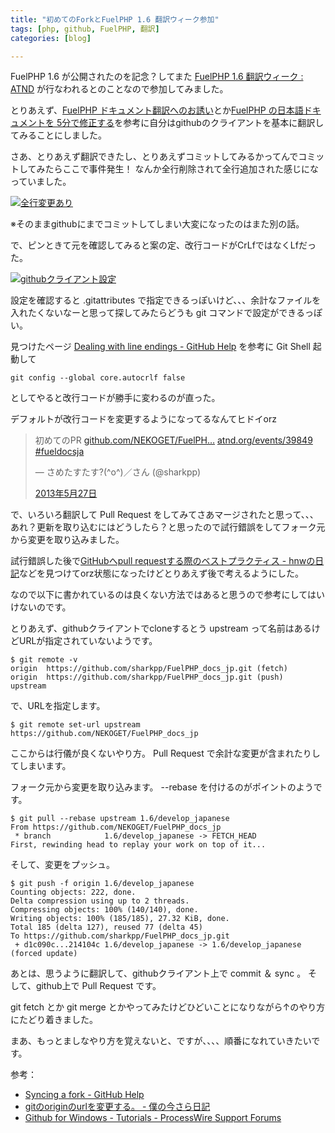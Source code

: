 ```yaml
---
title: "初めてのForkとFuelPHP 1.6 翻訳ウィーク参加"
tags: [php, github, FuelPHP, 翻訳]
categories: [blog]

---
```


FuelPHP 1.6 が公開されたのを記念？してまた [FuelPHP 1.6 翻訳ウィーク : ATND][1] が行なわれるとのことなので参加してみました。

とりあえず、[FuelPHP ドキュメント翻訳へのお誘い][2]とか[FuelPHP の日本語ドキュメントを 5分で修正する][3]を参考に自分はgithubのクライアントを基本に翻訳してみることにしました。

さあ、とりあえず翻訳できたし、とりあえずコミットしてみるかってんでコミットしてみたらここで事件発生！ なんか全行削除されて全行追加された感じになっていました。

<a href="/public/images/2013_0601_line_end_fail.png" rel="lytebox[2013_0601_first_step_fuelphp_docs_jp]" title="全行変更あり"><img src="/public/images/2013_0601_line_end_fail_s.png" alt="全行変更あり" /></a>

※そのままgithubにまでコミットしてしまい大変になったのはまた別の話。

で、ピンときて元を確認してみると案の定、改行コードがCrLfではなくLfだった。

<a href="/public/images/2013_0601_github_client_setting.png" rel="lytebox[2013_0601_first_step_fuelphp_docs_jp]" title="githubクライアント設定"><img src="/public/images/2013_0601_github_client_setting_s.png" alt="githubクライアント設定" /></a>

設定を確認すると .gitattributes で指定できるっぽいけど、、、余計なファイルを入れたくないなーと思って探してみたらどうも git コマンドで設定ができるっぽい。

見つけたページ [Dealing with line endings - GitHub Help][4] を参考に Git Shell 起動して

    git config --global core.autocrlf false
    

としてやると改行コードが勝手に変わるのが直った。

デフォルトが改行コードを変更するようになってるなんてヒドイorz

<blockquote class="twitter-tweet" lang="ja">
  <p>
    初めてのPR <a href="https://t.co/glnaIRBvE2" title="https://github.com/NEKOGET/FuelPHP_docs_jp/pull/280">github.com/NEKOGET/FuelPH…</a> <a href="http://t.co/HFy9inhvgx" title="http://atnd.org/events/39849">atnd.org/events/39849</a> <a href="https://twitter.com/search/%23fueldocsja">#fueldocsja</a>
  </p>&mdash; さめたすたす?(^o^)／さん (@sharkpp) 
  
  <a href="https://twitter.com/sharkpp/status/339041311573286913">2013年5月27日</a>
</blockquote>

で、いろいろ翻訳して Pull Request をしてみてさあマージされたと思って、、、あれ？更新を取り込むにはどうしたら？と思ったので試行錯誤をしてフォーク元から変更を取り込みました。

試行錯誤した後で[GitHubへpull requestする際のベストプラクティス - hnwの日記][5]などを見つけてorz状態になったけどとりあえず後で考えるようにした。

なので以下に書かれているのは良くない方法ではあると思うので参考にしてはいけないのです。

とりあえず、githubクライアントでcloneするとう upstream って名前はあるけどURLが指定されていないようです。

    $ git remote -v
    origin  https://github.com/sharkpp/FuelPHP_docs_jp.git (fetch)
    origin  https://github.com/sharkpp/FuelPHP_docs_jp.git (push)
    upstream
    

で、URLを指定します。

    $ git remote set-url upstream https://github.com/NEKOGET/FuelPHP_docs_jp
    

ここからは行儀が良くないやり方。 Pull Request で余計な変更が含まれたりしてしまいます。

フォーク元から変更を取り込みます。 --rebase を付けるのがポイントのようです。

    $ git pull --rebase upstream 1.6/develop_japanese
    From https://github.com/NEKOGET/FuelPHP_docs_jp
     * branch            1.6/develop_japanese -> FETCH_HEAD
    First, rewinding head to replay your work on top of it...
    

そして、変更をプッシュ。

    $ git push -f origin 1.6/develop_japanese
    Counting objects: 222, done.
    Delta compression using up to 2 threads.
    Compressing objects: 100% (140/140), done.
    Writing objects: 100% (185/185), 27.32 KiB, done.
    Total 185 (delta 127), reused 77 (delta 45)
    To https://github.com/sharkpp/FuelPHP_docs_jp.git
     + d1c090c...214104c 1.6/develop_japanese -> 1.6/develop_japanese (forced update)
    

あとは、思うように翻訳して、githubクライアント上で commit ＆ sync 。 そして、github上で Pull Request です。

git fetch とか git merge とかやってみたけどひどいことになりながら↑のやり方にたどり着きました。

まあ、もっとましなやり方を覚えないと、ですが、、、、順番になれていきたいです。

参考：

  * [Syncing a fork - GitHub Help][6]
  * [gitのoriginのurlを変更する。 - 僕の今さら日記][7]
  * [Github for Windows - Tutorials - ProcessWire Support Forums][8]

 [1]: http://atnd.org/events/39849
 [2]: http://pneskin2.nekoget.com/press/?p=1044
 [3]: http://d.hatena.ne.jp/Kenji_s/20130117/edit_fuel_docs
 [4]: https://help.github.com/articles/dealing-with-line-endings
 [5]: http://d.hatena.ne.jp/hnw/20110528
 [6]: https://help.github.com/articles/syncing-a-fork
 [7]: http://d.hatena.ne.jp/wats/20100915/1284478558
 [8]: http://processwire.com/talk/topic/1565-github-for-windows/